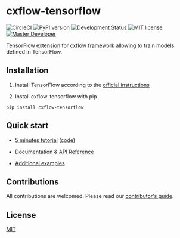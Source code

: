 # cxflow-tensorflow
[![CircleCI](https://circleci.com/gh/Cognexa/cxflow-tensorflow/tree/master.svg?style=shield)](https://circleci.com/gh/Cognexa/cxflow-tensorflow/tree/master)
[![PyPI version](https://badge.fury.io/py/cxflow-tensorflow.svg)](https://badge.fury.io/py/cxflow-tensorflow)
[![Development Status](https://img.shields.io/badge/status-CX%20Regular-brightgreen.svg?style=flat)]()
[![MIT license](https://img.shields.io/badge/license-MIT-blue.svg?style=flat)]()
[![Master Developer](https://img.shields.io/badge/master-Petr%20Bělohlávek-lightgrey.svg?style=flat)]()

TensorFlow extension for [cxflow framework](https://github.com/cognexa/cxflow) allowing to train models defined in TensorFlow.

## Installation

1. Install TensorFlow according to the [official instructions](https://www.tensorflow.org/install/)

2. Install cxflow-tensorflow with pip
```
pip install cxflow-tensorflow
```

## Quick start

- [5 minutes tutorial](https://tensorflow.cxflow.org/tutorial) ([code](https://github.com/Cognexa/cxflow-examples/tree/dev/convnet))

- [Documentation & API Reference](https://tensorflow.cxflow.org/)

- [Additional examples](https://github.com/cognexa/cxflow-examples)


## Contributions

All contributions are welcomed. Please read our [contributor's guide](CONTRIBUTING.md).


## License

[MIT](LICENSE)
